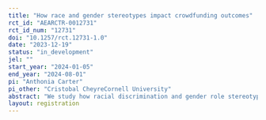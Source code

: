 ```yaml
---
title: "How race and gender stereotypes impact crowdfunding outcomes"
rct_id: "AEARCTR-0012731"
rct_id_num: "12731"
doi: "10.1257/rct.12731-1.0"
date: "2023-12-19"
status: "in_development"
jel: ""
start_year: "2024-01-05"
end_year: "2024-08-01"
pi: "Anthonia Carter"
pi_other: "Cristobal CheyreCornell University"
abstract: "We study how racial discrimination and gender role stereotypes influence crowdfunding campaigns’ outcomes. We focus on outcomes experienced by Black female founders and how their chances of success change as the target market varies. Our results will inform policy and platform design interventions."
layout: registration
---
```



